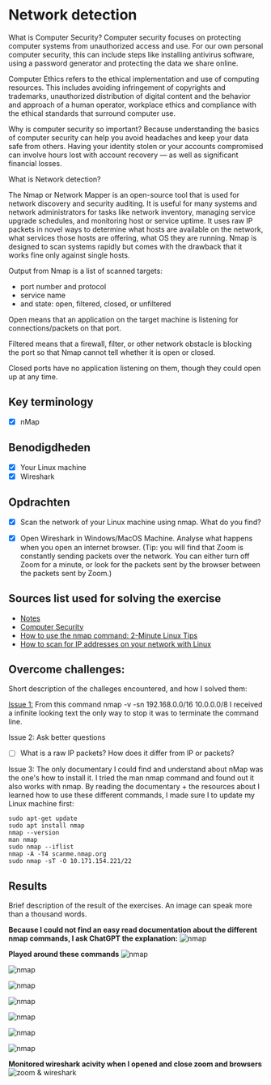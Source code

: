 # Network detection

What is Computer Security? Computer security focuses on protecting computer systems from unauthorized access and use. For our own personal computer security, this can include steps like installing antivirus software, using a password generator and protecting the data we share online.

Computer Ethics refers to the ethical implementation and use of computing resources. This includes avoiding infringement of copyrights and trademarks, unauthorized distribution of digital content and the behavior and approach of a human operator, workplace ethics and compliance with the ethical standards that surround computer use.

Why is computer security so important? Because understanding the basics of computer security can help you avoid headaches and keep your data safe from others. Having your identity stolen or your accounts compromised can involve hours lost with account recovery — as well as significant financial losses.

What is Network detection?

The Nmap or Network Mapper is an open-source tool that is used for network discovery and security auditing. It is useful for many systems and network administrators for tasks like network inventory, managing service upgrade schedules, and monitoring host or service uptime. It uses raw IP packets in novel ways to determine what hosts are available on the network, what services those hosts are offering, what OS they are running. Nmap is designed to scan systems rapidly but comes with the drawback that it works fine only against single hosts.

Output from Nmap is a list of scanned targets:

- port number and protocol
- service name
- and state: open, filtered, closed, or unfiltered

Open means that an application on the target machine is listening for connections/packets on that port.

Filtered means that a firewall, filter, or other network obstacle is blocking the port so that Nmap cannot tell whether it is open or closed.

Closed ports have no application listening on them, though they could open up at any time.

## Key terminology

- [x] nMap

## Benodigdheden

- [x] Your Linux machine
- [x] Wireshark

## Opdrachten

- [x] Scan the network of your Linux machine using nmap. What do you find?

- [x] Open Wireshark in Windows/MacOS Machine. Analyse what happens when you open an internet browser. (Tip: you will find that Zoom is constantly sending packets over the network. You can either turn off Zoom for a minute, or look for the packets sent by the browser between the packets sent by Zoom.)

## Sources list used for solving the exercise

- [Notes](https://drive.google.com/drive/folders/1ngTMmDk8hX61yQQGFieqFLswh6UdoEGO)
- [Computer Security](https://bootcamp.berkeley.edu/blog/what-is-computer-security/#:~:text=But%20what%20is%20computer%20security,security%20and%20computer%20safety%20practices.)
- [How to use the nmap command: 2-Minute Linux Tips](https://www.youtube.com/watch?v=H2vpIyStRU0)
- [How to scan for IP addresses on your network with Linux](https://www.techrepublic.com/article/how-to-scan-for-ip-addresses-on-your-network-with-linux/)

## Overcome challenges:

Short description of the challeges encountered, and how I solved them:

[Issue 1:](https://github.com/techgrounds/techgrounds-anj-dtmr/blob/main/00_includes/week-3-includes/sec-01-issue1.png) From this command nmap -v -sn 192.168.0.0/16 10.0.0.0/8 I received a infinite looking text the only way to stop it was to terminate the command line.

Issue 2: Ask better questions

- [ ] What is a raw IP packets? How does it differ from IP or packets?

Issue 3: The only documentary I could find and understand about nMap was the one's how to install it. I tried the man nmap command and found out it also works with nmap. By reading the documentary + the resources about I learned how to use these different commands, I made sure I to update my Linux machine first:

```
sudo apt-get update
sudo apt install nmap
nmap --version
man nmap
sudo nmap --iflist
nmap -A -T4 scanme.nmap.org
sudo nmap -sT -O 10.171.154.221/22
```

## Results

Brief description of the result of the exercises. An image can speak more than a thousand words.

**Because I could not find an easy read documentation about the different nmap commands, I ask ChatGPT the explanation:**
![nmap](https://github.com/techgrounds/techgrounds-anj-dtmr/blob/main/00_includes/week-3-includes/sec-01-chatgpt.png)

**Played around these commands**
![nmap](https://github.com/techgrounds/techgrounds-anj-dtmr/blob/main/00_includes/week-3-includes/sec-01-iflist.png)

![nmap](https://github.com/techgrounds/techgrounds-anj-dtmr/blob/main/00_includes/week-3-includes/sec-01-nmap.png)

![nmap](https://github.com/techgrounds/techgrounds-anj-dtmr/blob/main/00_includes/week-3-includes/sec-01-scan.png)

![nmap](https://github.com/techgrounds/techgrounds-anj-dtmr/blob/main/00_includes/week-3-includes/sec-01-sn.png)

![nmap](https://github.com/techgrounds/techgrounds-anj-dtmr/blob/main/00_includes/week-3-includes/sec-01-sp.png)

![nmap](https://github.com/techgrounds/techgrounds-anj-dtmr/blob/main/00_includes/week-3-includes/sec-01-st-o-a.png)

![nmap](https://github.com/techgrounds/techgrounds-anj-dtmr/blob/main/00_includes/week-3-includes/sec-01-st-o.png)

**Monitored wireshark acivity when I opened and close zoom and browsers**
![zoom & wireshark](https://github.com/techgrounds/techgrounds-anj-dtmr/blob/main/00_includes/week-3-includes/sec-01-wireshark.png)
